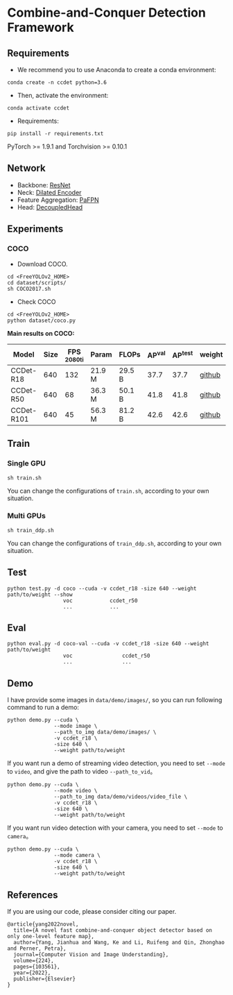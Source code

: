 # Combine-and-Conquer Detection Framework

## Requirements
- We recommend you to use Anaconda to create a conda environment:
```Shell
conda create -n ccdet python=3.6
```

- Then, activate the environment:
```Shell
conda activate ccdet
```

- Requirements:
```Shell
pip install -r requirements.txt 
```
PyTorch >= 1.9.1 and Torchvision >= 0.10.1

## Network
- Backbone: [ResNet](https://github.com/yjh0410/FreeYOLO/blob/master/models/backbone/resnet.py)
- Neck: [Dilated Encoder](https://github.com/yjh0410/FreeYOLO/blob/master/models/neck/dilated_encoder.py)
- Feature Aggregation: [PaFPN](https://github.com/yjh0410/FreeYOLO/blob/master/models/neck/fpn.py)
- Head: [DecoupledHead](https://github.com/yjh0410/FreeYOLO/blob/master/models/head/decoupled_head.py)

## Experiments
### COCO
- Download COCO.
```Shell
cd <FreeYOLOv2_HOME>
cd dataset/scripts/
sh COCO2017.sh
```

- Check COCO
```Shell
cd <FreeYOLOv2_HOME>
python dataset/coco.py
```

**Main results on COCO:**

|  Model      | Size | FPS<sup><br>2080ti |  Param  |  FLOPs  |  AP<sup>val  | AP<sup>test  |    weight     |
|-------------|------|--------------------|---------|---------|--------------|--------------|---------------|
| CCDet-R18   | 640  |     132            | 21.9 M  |  29.5 B |     37.7     |    37.7      | [github](https://github.com/yjh0410/Combine-and-Conquer-Detection/releases/download/ccdet_weights/ccdet_r18_37.7_57.0.pth) |
| CCDet-R50   | 640  |      68            | 36.3 M  |  50.1 B |     41.8     |    41.8      | [github](https://github.com/yjh0410/Combine-and-Conquer-Detection/releases/download/ccdet_weights/ccdet_r50_41.8_61.8.pth) |
| CCDet-R101  | 640  |      45            | 56.3 M  |  81.2 B |     42.6     |    42.6      | [github](https://github.com/yjh0410/Combine-and-Conquer-Detection/releases/download/ccdet_weights/ccdet_r101_42.6_62.5.pth) |


## Train
### Single GPU
```Shell
sh train.sh
```

You can change the configurations of `train.sh`, according to your own situation.

### Multi GPUs
```Shell
sh train_ddp.sh
```

You can change the configurations of `train_ddp.sh`, according to your own situation.


## Test
```Shell
python test.py -d coco --cuda -v ccdet_r18 -size 640 --weight path/to/weight --show
                  voc            ccdet_r50
                  ...            ...
```


## Eval
```Shell
python eval.py -d coco-val --cuda -v ccdet_r18 -size 640 --weight path/to/weight
                  voc                ccdet_r50
                  ...                ...
```


## Demo
I have provide some images in `data/demo/images/`, 
so you can run following command to run a demo:

```Shell
python demo.py --cuda \
               --mode image \
               --path_to_img data/demo/images/ \
               -v ccdet_r18 \
               -size 640 \
               --weight path/to/weight
```

If you want run a demo of streaming video detection, 
you need to set `--mode` to `video`, and give the path to video `--path_to_vid`。

```Shell
python demo.py --cuda \
               --mode video \
               --path_to_img data/demo/videos/video_file \
               -v ccdet_r18 \
               -size 640 \
               --weight path/to/weight
```

If you want run video detection with your camera, 
you need to set `--mode` to `camera`。

```Shell
python demo.py --cuda \
               --mode camera \
               -v ccdet_r18 \
               -size 640 \
               --weight path/to/weight
```

## References
If you are using our code, please consider citing our paper.

```
@article{yang2022novel,
  title={A novel fast combine-and-conquer object detector based on only one-level feature map},
  author={Yang, Jianhua and Wang, Ke and Li, Ruifeng and Qin, Zhonghao and Perner, Petra},
  journal={Computer Vision and Image Understanding},
  volume={224},
  pages={103561},
  year={2022},
  publisher={Elsevier}
}
```
